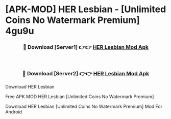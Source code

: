 # [APK-MOD] HER Lesbian - [Unlimited Coins No Watermark Premium] 4gu9u



<div align="center">
<h3>🔴 Download [Server1] 👉👉 <a href="https://momento.my/?title=HER_Lesbian">HER Lesbian Mod Apk</a></h3><br>

<h3>🔴 Download [Server2] 👉👉 <a href="https://momento.my/?title=HER_Lesbian">HER Lesbian Mod Apk</a></h3>
</div>



Download HER Lesbian 

Free APK MOD HER Lesbian [Unlimited Coins No Watermark Premium]

Download HER Lesbian [Unlimited Coins No Watermark Premium] Mod For Android
